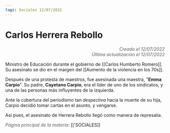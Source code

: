 ```yaml
---
tags: Sociales 12/07/2022
---
```


# Carlos Herrera Rebollo
<div style="text-align: right; opacity: 0.7; font-style: italic;">Creado el 12/07/2022</div>
<div style="text-align: right; opacity: 0.7; font-style: italic;">Última actualización el 12/07/2022</div>

Ministro de Educación durante el gobierno de [[Carlos Humberto Romero]]. Su asesinato se dio en el margen del [[Aumento de la violencia en los 70s]].

Después de una protesta de maestros, fue asesinada una maestra, "**Emma Carpio**". Su padre, **Cayetano Carpio**, era el líder de uno de los sindicatos, y una de las personas más influyentes de la izquierda.

Ante la cobertura del periodismo tan *despectiva* hacia la muerte de su hija, Carpio decidió tomar cartas en el asunto, y vengarse.

Así pues, el asesinato de Herrera Rebollo llegó como manera de represalia.

<span style="opacity: 0.7; font-style: italic;">Página principal de la materia:</span> [['SOCIALES]]